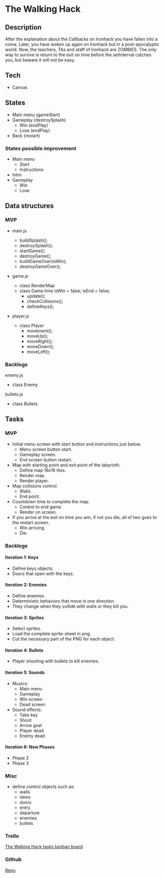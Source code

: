 # The Walking Hack 

## Description 

After the explanation about the Callbacks on Ironhack you have fallen into a coma. Later, you have woken up again on Ironhack but in a post-apocalyptic world. Now, the teachers, TAs and staff of Ironhack are ZOMBIES. The only way to survive is return to the exit on time before the setInterval catches you, but beware it will not be easy.

## Tech

- Canvas

## States

- Main menu (gameStart)
- Gameplay (destroySplash)
  - Win (endPlay)
  - Lose (endPlay)
- Back (restart)

### States possible improvement

- Main menu
  - Start
  - Instructions
- Intro
- Gameplay
  - Win
  - Lose

## Data structures

### MVP

- main.js
  - buildSplash();
  - destroySplash();
  - startGame();  
  - destroyGame();
  - buildGameOver(isWin);
  - destroyGameOver();

- game.js
  - class RenderMap
  - class Game
  time
  isWin = false;
  isEnd = false;
    - update();
    - checkCollisions();        
    - defineKeys();

- player.js
  - class Player
    - movement();
    - moveUp();
    - moveRight();
    - moveDown();
    - moveLeft();

### Backlogs

enemy.js
- class Enemy

bullets.js
- class Bullets

## Tasks

### MVP 

- Initial menu screen with start button and instructions just below.
  - Menu screen button start.
  - Gameplay screen.
  - End screen button restart.
- Map with starting point and exit point of the labyrinth.
  - Define map 16x16 tiles.
  - Render map.
  - Render player.
- Map collisions control.
  - Walls.
  - End point.
- Countdown time to complete the map.
  - Control to end game.
  - Render on screen.
- If you arrive at the exit on time you win, if not you die, all of two goes to the restart screen.
  - Win arriving.
  - Die.

### Backlogs 

#### Iteration 1: Keys

- Define keys objects.
- Doors that open with the keys.

#### Iteration 2: Enemies 

- Define enemies.
- Deterministic behaviors that move in one direction.
- They change when they collide with walls or they kill you.

#### Iteration 3: Sprites 

- Select sprites.
- Load the complete sprite-sheet in png.
- Cut the necessary part of the PNG for each object.

#### Iteration 4: Bullets

- Player shooting with bullets to kill enemies.

#### Iteration 5: Sounds

- Musics:
  - Main menu
  - Gameplay
  - Win screen
  - Dead screen
- Sound effects:
  - Take key
  - Shoot
  - Arrive goal
  - Player dead
  - Enemy dead

#### Iteration 6: New Phases

- Phase 2 
- Phase 3

### Misc

- define control objects such as:
  - walls
  - items
  - doors
  - entry
  - departure
  - enemies
  - bullets
  
### Trello

[The Walking Hack tasks kanban board](https://trello.com/b/sIacF3LK/the-walking-hack)

### Github

[Repo](https://github.com/rgallego87/TheWalkingHack)
